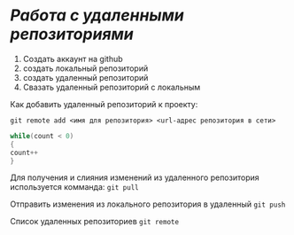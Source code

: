# ***Работа с удаленными репозиториями***

1. Создать аккаунт на github
2. создать локальный репозиторий
3. создать удаленный репозиторий
4. Свазать удаленный репозиторий с локальным

Как добавить удаленный репозиторий к проекту:
```
git remote add <имя для репозитория> <url-адрес репозитория в сети>
```

```C#
while(count < 0)
{
count++
}
```

Для получения и слияния изменений из удаленного репозитория используется комманда: `git pull`

Отправить изменения из локального репозитория в удаленный `git push`

Список удаленных репозиториев `git remote`
